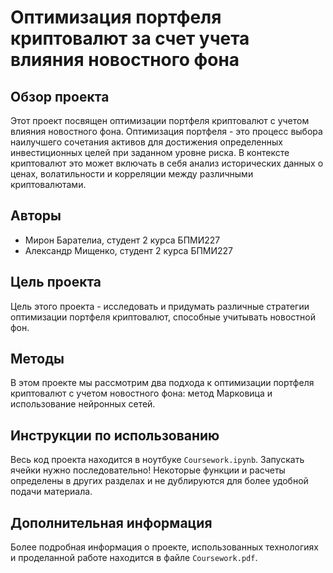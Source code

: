 # Оптимизация портфеля криптовалют за счет учета влияния новостного фона

## Обзор проекта

Этот проект посвящен оптимизации портфеля криптовалют с учетом влияния новостного фона. Оптимизация портфеля - это процесс выбора наилучшего сочетания активов для достижения определенных инвестиционных целей при заданном уровне риска. В контексте криптовалют это может включать в себя анализ исторических данных о ценах, волатильности и корреляции между различными криптовалютами.

## Авторы

- Мирон Барателиа, студент 2 курса БПМИ227 
- Александр Мищенко, студент 2 курса БПМИ227

## Цель проекта

Цель этого проекта - исследовать и придумать различные стратегии оптимизации портфеля криптовалют, способные учитывать новостной фон.

## Методы

В этом проекте мы рассмотрим два подхода к оптимизации портфеля криптовалют с учетом новостного фона: метод Марковица и использование нейронных сетей.

## Инструкции по использованию

Весь код проекта находится в ноутбуке `Coursework.ipynb`. Запускать ячейки нужно последовательно! Некоторые функции и расчеты определены в других разделах и не дублируются для более удобной подачи материала.

## Дополнительная информация

Более подробная информация о проекте, использованных технологиях и проделанной работе находится в файле `Coursework.pdf`.